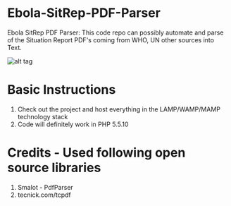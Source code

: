 # Ebola-SitRep-PDF-Parser #
Ebola SitRep PDF Parser: This code repo can possibly automate and parse of the Situation Report PDF's coming from WHO, UN other sources into Text. 


![alt tag](https://raw.github.com/gajen0981/Ebola-SitRep-PDF-Parser/samples/demo_1.png)


# Basic Instructions #
1. Check out the project and host everything in the LAMP/WAMP/MAMP technology stack
2. Code will definitely work in PHP 5.5.10

# Credits - Used following open source libraries #
1. Smalot - PdfParser
2. tecnick.com/tcpdf


